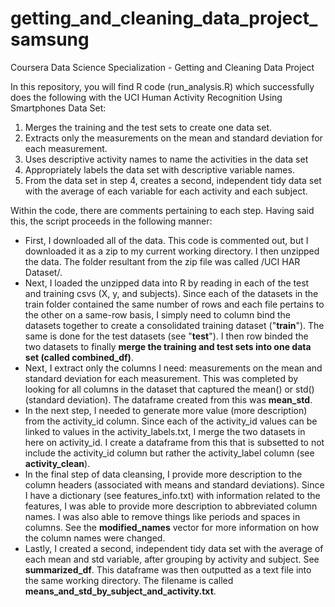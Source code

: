 # getting_and_cleaning_data_project_samsung
Coursera Data Science Specialization - Getting and Cleaning Data Project

In this repository, you will find R code (run_analysis.R) which successfully does the following with the UCI Human Activity Recognition Using Smartphones Data Set:
 1) Merges the training and the test sets to create one data set.
 2) Extracts only the measurements on the mean and standard deviation for each measurement.
 3) Uses descriptive activity names to name the activities in the data set
 4) Appropriately labels the data set with descriptive variable names.
 5) From the data set in step 4, creates a second, independent tidy data set with the average of each variable for each activity and each subject.

Within the code, there are comments pertaining to each step. Having said this, the script proceeds in the following manner:
- First, I downloaded all of the data. This code is commented out, but I downloaded it as a zip to my current working directory. I then unzipped the data. The folder resultant from the zip file was called /UCI HAR Dataset/.
- Next, I loaded the unzipped data into R by reading in each of the test and training csvs (X, y, and subjects). Since each of the datasets in the train folder contained the same number of rows and each file pertains to the other on a same-row basis, I simply need to column bind the datasets together to create a consolidated training dataset ("**train**"). The same is done for the test datasets (see "**test**"). I then row binded the two datasets to finally **merge the training and test sets into one data set (called combined_df)**.
- Next, I extract only the columns I need: measurements on the mean and standard deviation for each measurement. This was completed by looking for all columns in the dataset that captured the mean() or std() (standard deviation). The dataframe created from this was **mean_std**. 
- In the next step, I needed to generate more value (more description) from the activity_id column. Since each of the activity_id values can be linked to values in the activity_labels.txt, I merge the two datasets in here on activity_id. I create a dataframe from this that is subsetted to not include the activity_id column but rather the activity_label column (see **activity_clean**).
- In the final step of data cleansing, I provide more description to the column headers (associated with means and standard deviations). Since I have a dictionary (see features_info.txt) with information related to the features, I was able to provide more description to abbreviated column names. I was also able to remove things like periods and spaces in columns. See the **modified_names** vector for more information on how the column names were changed.
- Lastly, I created a second, independent tidy data set with the average of each mean and std variable, after grouping by activity and subject. See **summarized_df**. This dataframe was then outputted as a text file into the same working directory. The filename is called **means_and_std_by_subject_and_activity.txt**.
